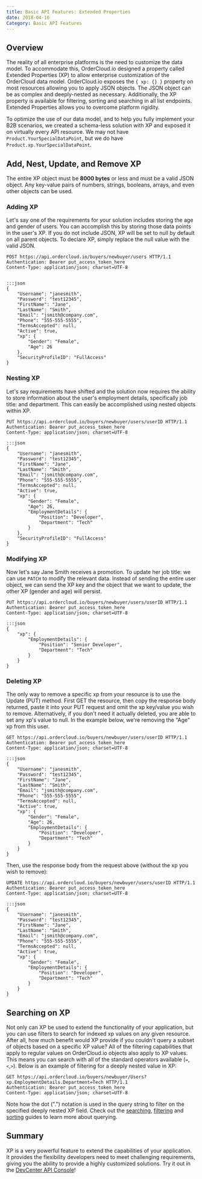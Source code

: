 ```yaml
---
title: Basic API Features: Extended Properties
date: 2018-04-16
Category: Basic API Features
---
```



## Overview

The reality of all enterprise platforms is the need to customize the data
model. To accommodate this, OrderCloud.io designed a property called Extended
Properties (XP) to allow enterprise customization of the OrderCloud data
model. OrderCloud.io exposes the `{ xp: {} }` property on most resources
allowing you to apply JSON objects. The JSON object can be as complex and
deeply-nested as necessary. Additionally, the XP property is available for
filtering, sorting and searching in all list endpoints. Extended Properties
allows you to overcome platform rigidity. 

To optimize the use of our data model, and to help you fully implement your B2B scenarios, we created a schema-less solution with XP and exposed it on virtually every API resource. We may not have `Product.YourSpecialDataPoint`, but we do have `Product.xp.YourSpecialDataPoint`.

## Add, Nest, Update, and Remove XP

The entire XP object must be **8000 bytes** or less and must be a valid JSON
object. Any key-value pairs of numbers, strings, booleans, arrays, and even
other objects can be used.

### Adding XP

Let's say one of the requirements for your solution includes storing the age
and gender of users. You can accomplish this by storing those data points in
the user's XP. If you do not include JSON, XP will be set to null by default
on all parent objects. To declare XP, simply replace the null value with the
valid JSON.



    
    POST https://api.ordercloud.io/buyers/newbuyer/users HTTP/1.1
    Authentication: Bearer put_access_token_here
    Content-Type: application/json; charset=UTF-8


    :::json
    {
        "Username": "janesmith",
        "Password": "test12345",
        "FirstName": "Jane",
        "LastName": "Smith",
        "Email": "jsmith@company.com",
        "Phone": "555-555-5555",
        "TermsAccepted": null,
        "Active": true,
        "xp": {
            "Gender": "Female",
            "Age": 26
        },
        "SecurityProfileID": "FullAccess"
    }
    


### Nesting XP

Let's say requirements have shifted and the solution now requires the ability
to store information about the user's employment details, specifically job
title: and department. This can easily be accomplished using nested objects
within XP.

    PUT https://api.ordercloud.io/buyers/newbuyer/users/userID HTTP/1.1
    Authentication: Bearer put_access_token_here
    Content-Type: application/json; charset=UTF-8
 
    :::json   
    {
        "Username": "janesmith",
        "Password": "test12345",
        "FirstName": "Jane",
        "LastName": "Smith",
        "Email": "jsmith@company.com",
        "Phone": "555-555-5555",
        "TermsAccepted": null,
        "Active": true,
        "xp": {
            "Gender": "Female",
            "Age": 26,
            "EmploymentDetails": {
                "Position": "Developer",
                "Department": "Tech"
            }
        },
        "SecurityProfileID": "FullAccess"
    }

### Modifying XP

Now let's say Jane Smith receives a promotion. To update her job title: we can
use `PATCH` to modify the relevant data. Instead of sending the entire user
object, we can send the XP key and the object that we want to update, the
other XP (gender and age) will persist.




    PUT https://api.ordercloud.io/buyers/newbuyer/users/userID HTTP/1.1
    Authentication: Bearer put_access_token_here
    Content-Type: application/json; charset=UTF-8

    :::json    
    {
        "xp": {
            "EmploymentDetails": {
                "Position": "Senior Developer",
                "Department": "Tech"
            }
        }
    }
    

### Deleting XP

The only way to remove a specific xp from your resource is to use the Update
(PUT) method. First GET the resource, then copy the response body returned,
paste it into your PUT request and omit the xp key/value you wish to remove.
Alternatively, if you don't need it actually deleted, you are able to set
any xp's value to null. In the example below, we're removing the "Age" xp
from this user.


    GET https://api.ordercloud.io/buyers/newbuyer/users/userID HTTP/1.1
    Authentication: Bearer put_access_token_here
    Content-Type: application/json; charset=UTF-8

    :::json
    {
        "Username": "janesmith",
        "Password": "test12345",
        "FirstName": "Jane",
        "LastName": "Smith",
        "Email": "jsmith@company.com",
        "Phone": "555-555-5555",
        "TermsAccepted": null,
        "Active": true,
        "xp": {
            "Gender": "Female",
            "Age": 26,
            "EmploymentDetails": {
                "Position": "Developer",
                "Department": "Tech"
            }
        }
    }
    

Then, use the response body from the request above (without the xp you wish to
remove):
  
    UPDATE https://api.ordercloud.io/buyers/newbuyer/users/userID HTTP/1.1
    Authentication: Bearer put_access_token_here
    Content-Type: application/json; charset=UTF-8 

    :::json  
    {
        "Username": "janesmith",
        "Password": "test12345",
        "FirstName": "Jane",
        "LastName": "Smith",
        "Email": "jsmith@company.com",
        "Phone": "555-555-5555",
        "TermsAccepted": null,
        "Active": true,
        "xp": {
            "Gender": "Female",
            "EmploymentDetails": {
                "Position": "Developer",
                "Department": "Tech"
            }
        }
    }


## Searching on XP

Not only can XP be used to extend the functionality of your application, but
you can use filters to search for indexed xp values on any given resource.
After all, how much benefit would XP provide if you couldn't query a subset of
objects based on a specific XP value? All of the filtering capabilities that
apply to regular values on OrderCloud.io objects also apply to XP values. This
means you can search with all of the standard operators available
(`=`,`<`,`>`). Below is an example of filtering for a deeply nested value in
XP:

    GET https://api.ordercloud.io/buyers/newbuyer/Users?xp.EmploymentDetails.Department=Tech HTTP/1.1
    Authentication: Bearer put_access_token_here
    Content-Type: application/json; charset=UTF-8  

Note how the dot (".") notation is used in the query string to filter on the
specified deeply nested XP field. Check out the [searching]({filename}searching.md), [filtering]({filename}filtering.md) and
[sorting]({filename}sorting.md) guides to learn more about querying.


## Summary

XP is a very powerful feature to extend the capabilities of your application.
It provides the flexibility developers need to meet challenging requirements,
giving you the ability to provide a highly customized solutions. Try it out in the [DevCenter API Console](https://developer.ordercloud.io/console)!

